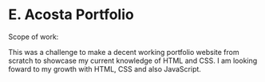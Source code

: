 # E. Acosta Portfolio

Scope of work:

This was a challenge to make a decent working portfolio website from scratch to showcase my current knowledge of HTML and CSS. I am looking foward to my growth with HTML, CSS and also JavaScript. 
